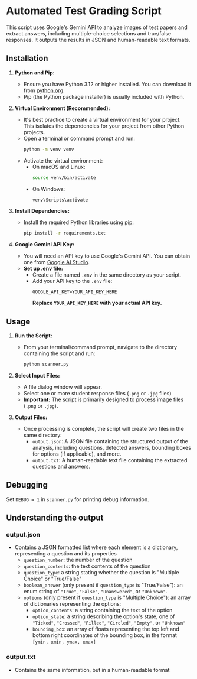 # Automated Test Grading Script

This script uses Google's Gemini API to analyze images of test papers and extract answers, including multiple-choice selections and true/false responses. It outputs the results in JSON and human-readable text formats.

## Installation

1. **Python and Pip:**
   - Ensure you have Python 3.12 or higher installed. You can download it from [python.org](https://www.python.org/downloads/).
   - Pip (the Python package installer) is usually included with Python.

2. **Virtual Environment (Recommended):**
   - It's best practice to create a virtual environment for your project. This isolates the dependencies for your project from other Python projects.
   - Open a terminal or command prompt and run:
      ```bash
      python -m venv venv
      ```
   - Activate the virtual environment:
     - On macOS and Linux:
       ```bash
       source venv/bin/activate
       ```
     - On Windows:
       ```bash
       venv\Scripts\activate
       ```

3. **Install Dependencies:**
   - Install the required Python libraries using pip:
     ```bash
     pip install -r requirements.txt
     ```

4. **Google Gemini API Key:**
   - You will need an API key to use Google's Gemini API. You can obtain one from [Google AI Studio](https://ai.google.dev/).
   - **Set up .env file:**
     - Create a file named `.env` in the same directory as your script.
     - Add your API key to the `.env` file:
        ```
        GOOGLE_API_KEY=YOUR_API_KEY_HERE
        ```
       **Replace `YOUR_API_KEY_HERE` with your actual API key.**

## Usage

1.  **Run the Script:**
    - From your terminal/command prompt, navigate to the directory containing the script and run:
        ```bash
        python scanner.py
        ```

2.  **Select Input Files:**
    - A file dialog window will appear.
    - Select one or more student response files (`.png` or `.jpg` files)
    - **Important:** The script is primarily designed to process image files (`.png` or `.jpg`).
  

3.  **Output Files:**
    - Once processing is complete, the script will create two files in the same directory:
        - `output.json`:  A JSON file containing the structured output of the analysis, including questions, detected answers, bounding boxes for options (if applicable), and more.
        - `output.txt`: A human-readable text file containing the extracted questions and answers.

## Debugging

Set `DEBUG = 1` in `scanner.py` for printing debug information.

## Understanding the output

### output.json

- Contains a JSON formatted list where each element is a dictionary, representing a question and its properties
    - `question_number`: the number of the question
    - `question_contents`: the text contents of the question
    - `question_type`: a string stating whether the question is "Multiple Choice" or "True/False"
    - `boolean_answer` (only present if `question_type` is "True/False"): an enum string of `"True"`, `"False"`, `"Unanswered"`, or `"Unknown"`. 
    - `options` (only present if `question_type` is "Multiple Choice"): an array of dictionaries representing the options:
        - `option_contents`: a string containing the text of the option
        - `option_state`: a string describing the option's state, one of `"Ticked"`, `"Crossed"`, `"Filled"`, `"Circled"`, `"Empty"`, or `"Unknown"`
        - `bounding_box`: an array of floats representing the top left and bottom right coordinates of the bounding box, in the format `[ymin, xmin, ymax, xmax]`

### output.txt
- Contains the same information, but in a human-readable format